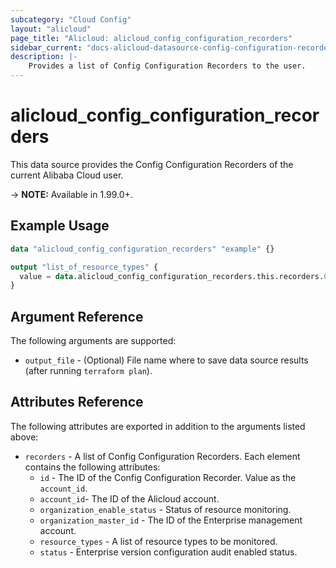 ```yaml
---
subcategory: "Cloud Config"
layout: "alicloud"
page_title: "Alicloud: alicloud_config_configuration_recorders"
sidebar_current: "docs-alicloud-datasource-config-configuration-recorders"
description: |-
    Provides a list of Config Configuration Recorders to the user.
---
```


# alicloud\_config\_configuration\_recorders

This data source provides the Config Configuration Recorders of the current Alibaba Cloud user.

-> **NOTE:**  Available in 1.99.0+.

## Example Usage

```terraform
data "alicloud_config_configuration_recorders" "example" {}

output "list_of_resource_types" {
  value = data.alicloud_config_configuration_recorders.this.recorders.0.resource_types
}
```

## Argument Reference

The following arguments are supported:

* `output_file` - (Optional) File name where to save data source results (after running `terraform plan`).

## Attributes Reference

The following attributes are exported in addition to the arguments listed above:

* `recorders` - A list of Config Configuration Recorders. Each element contains the following attributes:
    * `id` - The ID of the Config Configuration Recorder. Value as the `account_id`.
    * `account_id`- The ID of the Alicloud account.
    * `organization_enable_status` - Status of resource monitoring.
    * `organization_master_id` - The ID of the Enterprise management account.
    * `resource_types` - A list of resource types to be monitored.
    * `status` - Enterprise version configuration audit enabled status.
